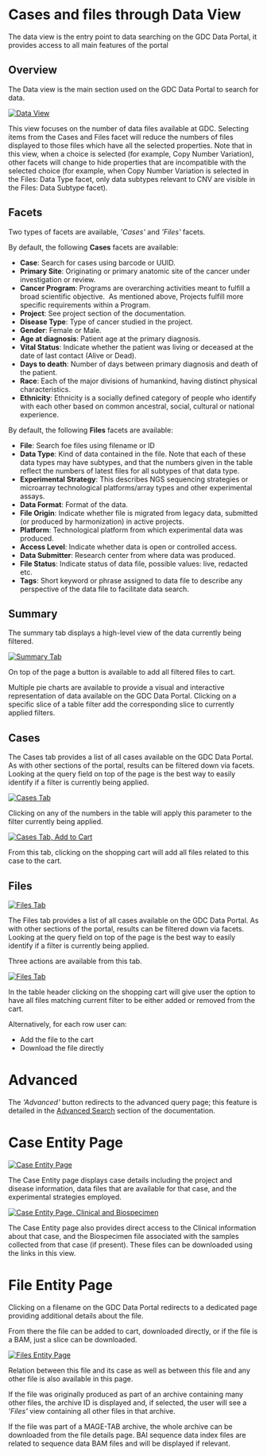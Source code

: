 # Cases and files through Data View
The data view is the entry point to data searching on the GDC Data Portal, it provides access to all main features of the portal

## Overview

The Data view is the main section used on the GDC Data Portal to search for data.

[![Data View](images/gdc-data-portal-data-view.png)](images/gdc-data-portal-data-view.png "Click to see the full image.")

This view focuses on the number of data files available at GDC. Selecting items from the Cases and Files facet will reduce the numbers of files displayed to those files which have all the selected properties. Note that in this view, when a choice is selected (for example, Copy Number Variation), other facets will change to hide properties that are incompatible with the selected choice (for example, when Copy Number Variation is selected in the Files: Data Type facet, only data subtypes relevant to CNV are visible in the Files: Data Subtype facet).

## Facets
Two types of facets are available, _'Cases'_ and _'Files'_ facets.

By default, the following __Cases__ facets are available:

* __Case__: Search for cases using barcode or UUID.
* __Primary Site__: Originating or primary anatomic site of the cancer under investigation or review.
* __Cancer Program__: Programs are overarching activities meant to fulfill a broad scientific objective.  As mentioned above, Projects fulfill more specific requirements within a Program.
* __Project__: See project section of the documentation.
* __Disease Type__: Type of cancer studied in the project.
* __Gender__: Female or Male.
* __Age at diagnosis__: Patient age at the primary diagnosis.
* __Vital Status__: Indicate whether the patient was living or deceased at the date of last contact (Alive or Dead).
* __Days to death__: Number of days between primary diagnosis and death of the patient.
* __Race__: Each of the major divisions of humankind, having distinct physical characteristics.
* __Ethnicity__: Ethnicity is a socially defined category of people who identify with each other based on common ancestral, social, cultural or national experience.

By default, the following __Files__ facets are available:

* __File__: Search foe files using filename or ID
* __Data Type__: Kind of data contained in the file. Note that each of these data types may have subtypes, and that the numbers given in the table reflect the numbers of latest files for all subtypes of that data type.
* __Experimental Strategy__: This describes NGS sequencing strategies or microarray technological platforms/array types and other experimental assays.
* __Data Format__: Format of the data.
* __File Origin__: Indicate whether file is migrated from legacy data, submitted (or produced by harmonization) in active projects.
* __Platform__: Technological platform from which experimental data was produced.
* __Access Level__: Indicate whether data is open or controlled access.
* __Data Submitter__: Research center from where data was produced.
* __File Status__: Indicate status of data file, possible values: live, redacted etc.
* __Tags__: Short keyword or phrase assigned to data file to describe any perspective of the data file to facilitate data search.


## Summary

The summary tab displays a high-level view of the data currently being filtered.

[![Summary Tab](images/data-view-summary-tab.png)](images/data-view-summary-tab.png "Click to see the full image.")

On top of the page a button is available to add all filtered files to cart.

Multiple pie charts are available to provide a visual and interactive representation of data available on the GDC Data Portal.
Clicking on a specific slice of a table filter add the corresponding slice to currently applied filters.

## Cases

The Cases tab provides a list of all cases available on the GDC Data Portal. As with other sections of the portal, results can be filtered down via facets. Looking at the query field on top of the page is the best way to easily identify if a filter is currently being applied.

[![Cases Tab](images/gdc-data-portal-data-cases.png)](images/gdc-data-portal-data-cases.png "Click to see the full image.")

Clicking on any of the numbers in the table will apply this parameter to the filter currently being applied.

[![Cases Tab, Add to Cart](images/gdc-data-portal-data-case-add-cart.png)](images/gdc-data-portal-data-case-add-cart.png "Click to see the full image.")

From this tab, clicking on the shopping cart will add all files related to this case to the cart.

## Files

[![Files Tab](images/gdc-data-portal-data-files.png)](images/gdc-data-portal-data-files.png "Click to see the full image.")

The Files tab provides a list of all cases available on the GDC Data Portal. As with other sections of the portal, results can be filtered down via facets. Looking at the query field on top of the page is the best way to easily identify if a filter is currently being applied.

Three actions are available from this tab.

[![Files Tab](images/gdc-data-portal-data-files-add-cart.png)](images/gdc-data-portal-data-files-add-cart.png "Click to see the full image.")

In the table header clicking on the shopping cart will give user the option to have all files matching current filter to be either added or removed from the cart.

Alternatively, for each row user can:

* Add the file to the cart
* Download the file directly

# Advanced

The _'Advanced'_ button redirects to the advanced query page; this feature is detailed in the [Advanced Search](08-Advanced_Search.md) section of the documentation.

# Case Entity Page

[![Case Entity Page](images/gdc-data-portal-case-entity-page-header.png)](images/gdc-data-portal-case-entity-page-header.png "Click to see the full image.")

The Case Entity page displays case details including the project and disease information, data files that are available for that case, and the experimental strategies employed.

[![Case Entity Page, Clinical and Biospecimen](images/gdc-data-portal-case-entity-page-footer.png)](images/gdc-data-portal-case-entity-page-footer.png "Click to see the full image.")

The Case Entity page also provides direct access to the Clinical information about that case, and the Biospecimen file associated with the samples collected from that case (if present).  These files can be downloaded using the links in this view.

# File Entity Page

Clicking on a filename on the GDC Data Portal redirects to a dedicated page providing additional details about the file.

From there the file can be added to cart, downloaded directly, or if the file is a BAM, just a slice can be downloaded.

[![Files Entity Page](images/gdc-data-portal-files-entity-page.png)](images/gdc-data-portal-files-entity-page.png "Click to see the full image.")

Relation between this file and its case as well as between this file and any other file is also available in this page.

If the file was originally produced as part of an archive containing many other files, the archive ID is displayed and, if selected, the user will see a _'Files'_ view containing all other files in that archive.

If the file was part of a MAGE-TAB archive, the whole archive can be downloaded from the file details page.  BAI sequence data index files are related to sequence data BAM files and will be displayed if relevant.
